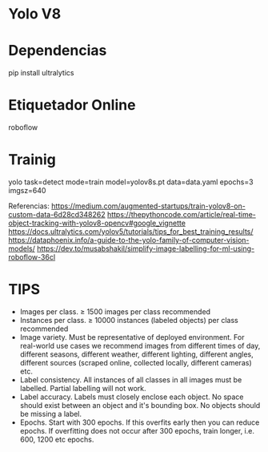 # Yolo V8

# Dependencias 
pip install ultralytics

# Etiquetador Online 

roboflow


# Trainig

yolo task=detect mode=train model=yolov8s.pt data=data.yaml epochs=3 imgsz=640


Referencias:
https://medium.com/augmented-startups/train-yolov8-on-custom-data-6d28cd348262
https://thepythoncode.com/article/real-time-object-tracking-with-yolov8-opencv#google_vignette
https://docs.ultralytics.com/yolov5/tutorials/tips_for_best_training_results/
https://dataphoenix.info/a-guide-to-the-yolo-family-of-computer-vision-models/
https://dev.to/musabshakil/simplify-image-labelling-for-ml-using-roboflow-36cl

# TIPS
- Images per class. ≥ 1500 images per class recommended
- Instances per class. ≥ 10000 instances (labeled objects) per class recommended
- Image variety. Must be representative of deployed environment. For real-world use cases we recommend images from different times of day, different seasons, different weather, different lighting, different angles, different sources (scraped online, collected locally, different cameras) etc.
- Label consistency. All instances of all classes in all images must be labelled. Partial labelling will not work.
- Label accuracy. Labels must closely enclose each object. No space should exist between an object and it's bounding box. No objects should be missing a label.
- Epochs. Start with 300 epochs. If this overfits early then you can reduce epochs. If overfitting does not occur after 300 epochs, train longer, i.e. 600, 1200 etc epochs.